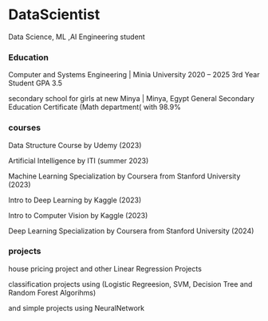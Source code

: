 # DataScientist
Data Science, ML ,AI Engineering student

### Education

Computer and Systems Engineering | Minia University
2020 – 2025
3rd Year Student
GPA 3.5

secondary school for girls at new Minya | Minya, Egypt
General Secondary Education Certificate (Math department( with 98.9%

### courses

Data Structure Course by Udemy (2023)

Artificial Intelligence by ITI (summer 2023)

Machine Learning Specialization by Coursera from Stanford University (2023)

Intro to Deep Learning by Kaggle (2023)

Intro to Computer Vision by Kaggle (2023)

Deep Learning  Specialization by Coursera from Stanford University (2024)


### projects

house pricing project and other Linear Regression Projects 

classification projects using (Logistic Regreesion, SVM, Decision Tree and Random Forest Algorihms)

and simple projects using NeuralNetwork

